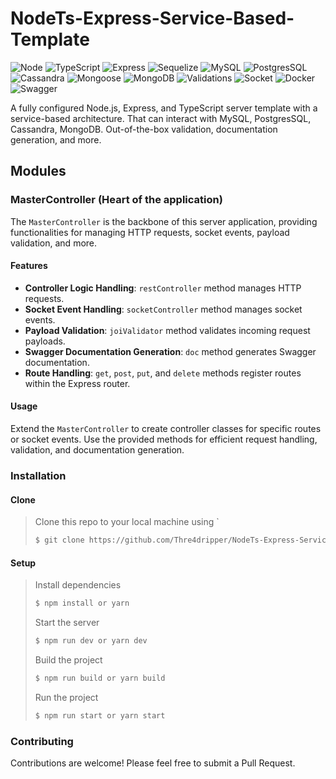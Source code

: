 # NodeTs-Express-Service-Based-Template

![Node](https://img.shields.io/badge/-Node-339933?style=flat-square&logo=Node.js&logoColor=white)
![TypeScript](https://img.shields.io/badge/-TypeScript-007ACC?style=flat-square&logo=TypeScript&logoColor=white)
![Express](https://img.shields.io/badge/-Express-000000?style=flat-square&logo=Express&logoColor=white)
![Sequelize](https://img.shields.io/badge/-Sequelize-52B0E7?style=flat-square&logo=Sequelize&logoColor=white)
![MySQL](https://img.shields.io/badge/-MySQL-4479A1?style=flat-square&logo=MySQL&logoColor=white)
![PostgresSQL](https://img.shields.io/badge/-PostgreSQL-336791?style=flat-square&logo=PostgreSQL&logoColor=white)
![Cassandra](https://img.shields.io/badge/-Cassandra-1287B1?style=flat-square&logo=Apache-Cassandra&logoColor=white)
![Mongoose](https://img.shields.io/badge/-Mongoose-880000?style=flat-square&logo=Mongoose&logoColor=white)
![MongoDB](https://img.shields.io/badge/-MongoDB-47A248?style=flat-square&logo=MongoDB&logoColor=white)
![Validations](https://img.shields.io/badge/-Validations-FF0000?style=flat-square)
![Socket](https://img.shields.io/badge/-Socket-FF6900?style=flat-square&logo=Socket.io&logoColor=white)
![Docker](https://img.shields.io/badge/-Docker-2496ED?style=flat-square&logo=Docker&logoColor=white)
![Swagger](https://img.shields.io/badge/-Swagger-85EA2D?style=flat-square&logo=Swagger&logoColor=white)

A fully configured Node.js, Express, and TypeScript server template with a service-based architecture.
That can interact with MySQL, PostgresSQL, Cassandra, MongoDB.
Out-of-the-box validation, documentation generation, and
more.

## Modules

### MasterController (Heart of the application)

The `MasterController` is the backbone of this server application, providing functionalities for managing HTTP requests,
socket events, payload validation, and more.

#### Features

- **Controller Logic Handling**: `restController` method manages HTTP requests.
- **Socket Event Handling**: `socketController` method manages socket events.
- **Payload Validation**: `joiValidator` method validates incoming request payloads.
- **Swagger Documentation Generation**: `doc` method generates Swagger documentation.
- **Route Handling**: `get`, `post`, `put`, and `delete` methods register routes within the Express router.

#### Usage

Extend the `MasterController` to create controller classes for specific routes or socket events. Use the provided
methods for efficient request handling, validation, and documentation generation.

### Installation

#### Clone

> Clone this repo to your local machine using `
> ```bash
> $ git clone https://github.com/Thre4dripper/NodeTs-Express-Service-Based-Template
> ```

#### Setup

> Install dependencies
> ```bash
> $ npm install or yarn
> ```
>
> Start the server
> ```bash
> $ npm run dev or yarn dev
> ```
>
> Build the project
> ```bash
> $ npm run build or yarn build
> ```
>
> Run the project
> ```bash
> $ npm run start or yarn start
> ```

### Contributing

Contributions are welcome! Please feel free to submit a Pull Request.